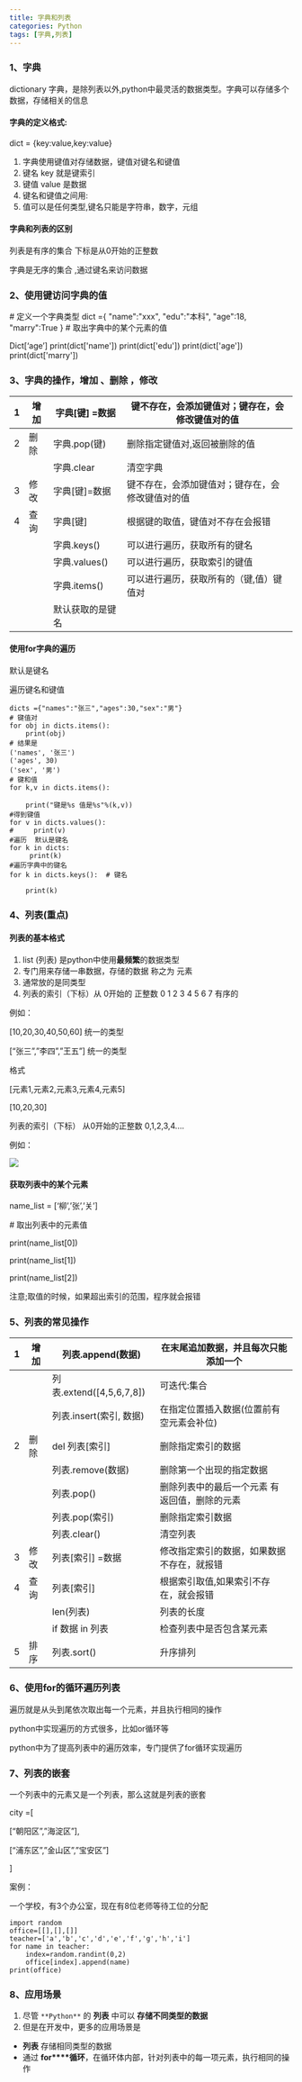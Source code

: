 ```yaml
---
title: 字典和列表
categories: Python
tags: [字典,列表]
---
```


### 1、字典

dictionary 字典，是除列表以外,python中最灵活的数据类型。字典可以存储多个数据，存储相关的信息

#### 字典的定义格式:

dict = {key:value,key:value}

1. 字典使用键值对存储数据，键值对键名和键值
2. 键名  key 就是键索引
3. 键值  value 是数据
4. 键名和键值之间用:
5. 值可以是任何类型,键名只能是字符串，数字，元组

#### 字典和列表的区别

列表是有序的集合 下标是从0开始的正整数 

字典是无序的集合  ,通过键名来访问数据

### 2、使用键访问字典的值

\# 定义一个字典类型
dict ={
    "name":"xxx",
    "edu":"本科",
    "age":18,
    "marry":True
}
\# 取出字典中的某个元素的值

Dict[‘age’]
print(dict['name'])
print(dict['edu'])
print(dict['age'])
print(dict['marry'])

### 3、字典的操作，增加 、删除 ，修改

| 1    | 增加 | 字典[键] =数据   | 键不存在，会添加键值对；键存在，会修改键值对的值 |
| ---- | ---- | ---------------- | ------------------------------------------------ |
| 2    | 删除 | 字典.pop(键)     | 删除指定键值对,返回被删除的值                    |
|      |      | 字典.clear       | 清空字典                                         |
| 3    | 修改 | 字典[键]=数据    | 键不存在，会添加键值对；键存在，会修改键值对的值 |
| 4    | 查询 | 字典[键]         | 根据键的取值，键值对不存在会报错                 |
|      |      | 字典.keys()      | 可以进行遍历，获取所有的键名                     |
|      |      | 字典.values()    | 可以进行遍历，获取索引的键值                     |
|      |      | 字典.items()     | 可以进行遍历，获取所有的（键,值）键值对          |
|      |      | 默认获取的是键名 |                                                  |

#### 使用for字典的遍历

默认是键名

遍历键名和键值

```
dicts ={"names":"张三","ages":30,"sex":"男"}
# 键值对
for obj in dicts.items():
    print(obj)
# 结果是
('names', '张三')
('ages', 30)
('sex', '男')
# 键和值
for k,v in dicts.items():

    print("键是%s 值是%s"%(k,v))
#得到键值
for v in dicts.values():
#     print(v)
#遍历  默认是键名
for k in dicts:
     print(k)
#遍历字典中的键名
for k in dicts.keys():  # 键名

    print(k)
```

 

### 4、列表(重点)

#### 列表的基本格式

1.  list (列表) 是python中使用**最频繁**的数据类型
2. 专门用来存储一串数据，存储的数据 称之为 元素
3. 通常放的是同类型 
4. 列表的索引（下标）从 0开始的 正整数 0 1 2 3 4 5 6 7 有序的

例如：

 [10,20,30,40,50,60]  统一的类型

 [“张三”,”李四”,”王五”]  统一的类型

格式

[元素1,元素2,元素3,元素4,元素5]

[10,20,30]

列表的索引（下标）  从0开始的正整数  0,1,2,3,4....

 例如：

![](https://raw.githubusercontent.com/voicezyxzyx/voicezyxzyx.github.io/master/images/4.png)

#### 获取列表中的某个元素

name_list = [‘柳’,’张’,’关’]

\# 取出列表中的元素值

print(name_list[0])

print(name_list[1])

print(name_list[2])

注意;取值的时候，如果超出索引的范围，程序就会报错

### 5、列表的常见操作

| 1    | 增加 | 列表.append(数据)        | 在末尾追加数据，并且每次只能添加一个           |
| ---- | ---- | ------------------------ | ---------------------------------------------- |
|      |      | 列表.extend([4,5,6,7,8]) | 可迭代:集合                                    |
|      |      | 列表.insert(索引, 数据)  | 在指定位置插入数据(位置前有空元素会补位)       |
| 2    | 删除 | del 列表[索引]           | 删除指定索引的数据                             |
|      |      | 列表.remove(数据)        | 删除第一个出现的指定数据                       |
|      |      | 列表.pop()               | 删除列表中的最后一个元素  有返回值，删除的元素 |
|      |      | 列表.pop(索引)           | 删除指定索引数据                               |
|      |      | 列表.clear()             | 清空列表                                       |
| 3    | 修改 | 列表[索引] =数据         | 修改指定索引的数据，如果数据不存在，就报错     |
| 4    | 查询 | 列表[索引]               | 根据索引取值,如果索引不存在，就会报错          |
|      |      | len(列表)                | 列表的长度                                     |
|      |      | if 数据 in 列表          | 检查列表中是否包含某元素                       |
| 5    | 排序 | 列表.sort()              | 升序排列                                       |

### 6、使用for的循环遍历列表

遍历就是从头到尾依次取出每一个元素，并且执行相同的操作

python中实现遍历的方式很多，比如or循环等

python中为了提高列表中的遍历效率，专门提供了for循环实现遍历

### 7、列表的嵌套

  一个列表中的元素又是一个列表，那么这就是列表的嵌套

city =[

[“朝阳区”,”海淀区”],

[“浦东区”,”金山区”,”宝安区”]

]

案例：

一个学校，有3个办公室，现在有8位老师等待工位的分配

```
import random
office=[[],[],[]]
teacher=['a','b','c','d','e','f','g','h','i']
for name in teacher:
    index=random.randint(0,2)
    office[index].append(name)
print(office)
```

### 8、应用场景

1. 尽管 `**Python**` 的 **列表** 中可以 **存储不同类型的数据**
2. 但是在开发中，更多的应用场景是

- **列表** 存储相同类型的数据
- 通过 **for****循环**，在循环体内部，针对列表中的每一项元素，执行相同的操作